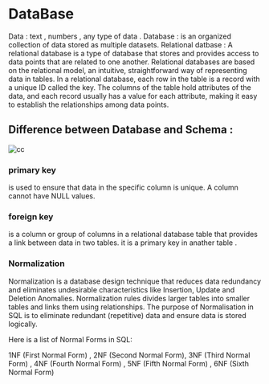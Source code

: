 # DataBase
Data : text , numbers , any type of data . 
Database : is an organized collection of data stored as multiple datasets.
Relational datbase : A relational database is a type of database that stores and provides access to data points that are related to one another. Relational databases are based on the relational model, an intuitive, straightforward way of representing data in tables. In a relational database, each row in the table is a record with a unique ID called the key. The columns of the table hold attributes of the data, and each record usually has a value for each attribute, making it easy to establish the relationships among data points.

## Difference between Database and Schema :


![cc](https://github.com/ziadahmed123/DataBase/assets/85025911/c2da46f7-5264-4b9c-bcba-1b44fffb5d1c)



### primary key 
is used to ensure that data in the specific column is unique. A column cannot have NULL values.
### foreign key 
is a column or group of columns in a relational database table that provides a link between data in two tables. 
it is a primary key in anather table .




### Normalization 
Normalization is a database design technique that reduces data redundancy and eliminates undesirable characteristics like Insertion, Update and Deletion Anomalies. Normalization rules divides larger tables into smaller tables and links them using relationships. The purpose of Normalisation in SQL is to eliminate redundant (repetitive) data and ensure data is stored logically.



Here is a list of Normal Forms in SQL:

1NF (First Normal Form) ,
2NF (Second Normal Form), 
3NF (Third Normal Form) ,
4NF (Fourth Normal Form) ,
5NF (Fifth Normal Form) ,
6NF (Sixth Normal Form)
